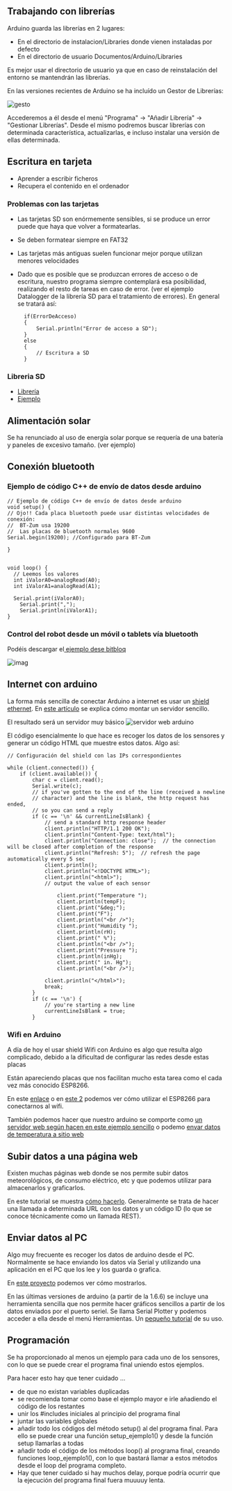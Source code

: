 ## Trabajando con librerías

Arduino guarda las librerías en 2 lugares:
* En el directorio de instalacion/Libraries donde vienen instaladas por defecto
* En el directorio de usuario Documentos/Arduino/Libraries

Es mejor usar el directorio de usuario ya que en caso de reinstalación del entorno se mantendrán las librerías.

En las versiones recientes de Arduino se ha incluído un Gestor de Librerías:

![gesto](http://codevista.net/wp-content/uploads/2015/08/Library-Manager.png)

Accederemos a él desde el menú "Programa" -> "Añadir Librería" -> "Gestionar Librerías". Desde el mismo podremos buscar librerías con determinada característica, actualizarlas, e incluso instalar una versión de ellas determinada.


## Escritura en tarjeta

* Aprender a escribir ficheros
* Recupera el contenido en el ordenador

### Problemas con las tarjetas

* Las tarjetas SD son enórmemente sensibles, si se produce un error puede que haya que volver a formatearlas.
* Se deben formatear siempre en FAT32
* Las tarjetas más antiguas suelen funcionar mejor porque utilizan menores velocidades
* Dado que es posible que se produzcan errores de acceso o de escritura, nuestro programa siempre contemplará esa posibilidad, realizando el resto de tareas en caso de error. (ver el ejemplo Datalogger de la librería SD para el tratamiento de errores). En general se tratará así:

		if(ErrorDeAcceso)
		{
			Serial.println("Error de acceso a SD");
		}
		else
		{
			// Escritura a SD
		}

### Libreria SD

* [Librería](http://arduino.cc/en/Reference/SD)
* [Ejemplo](https://github.com/sparkfun/microSD_Shield/blob/V_1.4/Firmware/SD_Datalogger/SD_Datalogger.ino)

## Alimentación solar

Se ha renunciado al uso de energía solar porque se requería de una batería y paneles de excesivo tamaño. (ver ejemplo)

## Conexión bluetooth

### Ejemplo de código C++ de envío de datos desde arduino


	// Ejemplo de código C++ de envío de datos desde arduino
	void setup() {
	// Ojo!! Cada placa bluetooth puede usar distintas velocidades de conexión:
	//  BT-Zum usa 19200
	//  Las placas de bluetooth normales 9600
	Serial.begin(19200); //Configurado para BT-Zum

	}


	void loop() {
	  // Leemos los valores
	  int iValorA0=analogRead(A0);
	  int iValorA1=analogRead(A1);

	  Serial.print(iValorA0);
		Serial.print(",");
		Serial.println(iValorA1);
	}

### Control del robot desde un móvil o tablets vía bluetooth

Podéis descargar el[ ejemplo dese bitbloq](http://bitbloq.bq.com/#/bloqsproject/546e2764e4b0bde006d0857e:a9e2f76e-2ef6-4467-b28f-1a570b0fbb1c)

![imag](./imagenes/ControlServoDesdeBluetooth.png)

## Internet con arduino

La forma más sencilla de conectar Arduino a internet es usar un [shield ethernet](http://blog.elcacharreo.com/2013/10/15/arduino-faq-diferencias-entre-diferentes-shield-ethernet/). En [este artículo](http://www.instructables.com/id/The-Super-Simple-Arduino-Weather-Web-Server/) se explica cómo montar un servidor sencillo.

El resultado será un servidor muy básico
![servidor web arduino](http://cdn.instructables.com/FDG/KFSP/HREI6PXF/FDGKFSPHREI6PXF.MEDIUM.jpg)

El código esencialmente lo que hace es recoger los datos de los sensores y generar un código HTML que muestre estos datos. Algo así:

	// Configuración del shield con las IPs correspondientes

	while (client.connected()) {
		if (client.available()) {
			char c = client.read();
			Serial.write(c);
			// if you've gotten to the end of the line (received a newline
			// character) and the line is blank, the http request has ended,
			// so you can send a reply
			if (c == '\n' && currentLineIsBlank) {
				// send a standard http response header
				client.println("HTTP/1.1 200 OK");
				client.println("Content-Type: text/html");
				client.println("Connection: close");  // the connection will be closed after completion of the response
				client.println("Refresh: 5");  // refresh the page automatically every 5 sec
				client.println();
				client.println("<!DOCTYPE HTML>");
				client.println("<html>");
				// output the value of each sensor

					client.print("Temperature ");
					client.println(tempF);
					client.print("&deg;");
					client.print("F");
					client.println("<br />");
					client.print("Humidity ");
					client.println(rH);
					client.print(" %");
					client.println("<br />");
					client.print("Pressure ");
					client.println(inHg);
					client.print(" in. Hg");
					client.println("<br />");

				client.println("</html>");
				break;
			}
			if (c == '\n') {
				// you're starting a new line
				currentLineIsBlank = true;
			}

### Wifi en Arduino

A día de hoy el usar shield Wifi con Arduino es algo que resulta algo complicado, debido a la dificultad de configurar las redes desde estas placas

Están apareciendo placas que nos facilitan mucho esta tarea como el cada vez más conocido ESP8266.

En este [enlace](http://www.prometec.net/arduino-wifi/)
o en [este 2](http://www.leantec.es/blog/26_Como-conectar-Arduino-a-una-red-WIFi-con-el-m.html) podemos ver cómo utilizar el ESP8266 para conectarnos al wifi.

También podemos hacer que nuestro arduino se comporte como [un servidor web según hacen en este ejemplo sencillo](http://allaboutee.com/2014/12/30/esp8266-and-arduino-webserver/) o podemo [envar datos de temperatura a sitio web](http://www.instructables.com/id/ESP8266-Wifi-Temperature-Logger/)

## Subir datos a una página web

Existen muchas páginas web donde se nos permite subir datos meteorológicos, de consumo eléctrico, etc y que podemos utilizar para almacenarlos y graficarlos.

En este tutorial se muestra [cómo hacerlo](https://learn.sparkfun.com/tutorials/internet-datalogging-with-arduino-and-xbee-wifi). Generalmente se trata de hacer una llamada a determinada URL con los datos y un código ID (lo que se conoce técnicamente como un llamada REST).

## Enviar datos al PC

Algo muy frecuente es recoger los datos de arduino desde el PC. Normalmente se hace enviando los datos vía Serial y utilizando una aplicación en el PC que los lee y los guarda o grafica.

En [este proyecto](http://www.instructables.com/id/Wireless-outdoor-Arduino-weather-station-with-PC-l/) podemos ver cómo mostrarlos.

En las últimas versiones de arduino (a partir de la 1.6.6) se incluye una herramienta sencilla que nos permite hacer gráficos sencillos a partir de los datos enviados por el puerto seriel. Se llama Serial Plotter y podemos  acceder a ella desde el menú Herramientas. Un [pequeño tutorial](http://randomnerdtutorials.com/arduino-serial-plotter-new-tool/) de su uso.

## Programación

Se ha proporcionado al menos un ejemplo para cada uno de los sensores, con lo que se puede crear el programa final uniendo estos ejemplos.

Para hacer esto hay que tener cuidado ...
* de que no existan variables duplicadas
* se recomienda tomar como base el ejemplo mayor e irle añadiendo el código de los restantes
* unir los #includes iniciales al principio del programa final
* juntar las variables globales
* añadir todo los códigos del método setup() al del programa final. Para ello se puede crear una función setup_ejemplo1() y desde la función setup llamarlas a todas
* añadir todo el código de los métodos loop() al programa final, creando funciones loop_ejemplo1(), con lo que bastará llamar a estos métodos desde el loop del programa completo.
* Hay que tener cuidado si hay muchos delay, porque podría ocurrir que la ejecución del programa final fuera muuuuy lenta.
